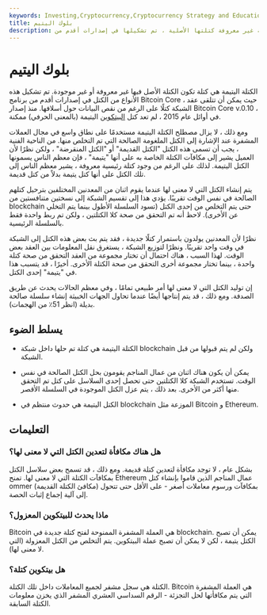 ```yaml
---
keywords: Investing,Cryptocurrency,Cryptocurrency Strategy and Education,Crypto,Strategy and Education
title: بلوك اليتيم
description: بلوك اليتيم. كتلة غير معروفة كتلتها الأصلية ، تم تشكيلها في إصدارات أقدم من Bitcoin Core ، حيث لم تكن بيانات الأصل مطلوبة.
---
```


# بلوك اليتيم
الكتلة اليتيمة هي كتلة تكون الكتلة الأصل فيها غير معروفة أو غير موجودة. تم تشكيل هذه الأنواع من الكتل في إصدارات أقدم من برنامج Bitcoin Core ، حيث يمكن أن تتلقى عقد الشبكة كتلًا على الرغم من نقص البيانات حول أسلافها. منذ إصدار Bitcoin Core v.0.10 ، في أوائل عام 2015 ، لم تعد كتل [البيتكوين](/bitcoin) اليتيمة (بالمعنى الحرفي) ممكنة.

ومع ذلك ، لا يزال مصطلح الكتلة اليتيمة مستخدمًا على نطاق واسع في مجال العملات المشفرة عند الإشارة إلى الكتل الملغومة الصالحة التي تم التخلص منها. من الناحية الفنية ، يجب أن تسمى هذه الكتل "الكتل القديمة" أو "الكتل المنقرضة" ، ولكن نظرًا لأن العميل يشير إلى مكافآت الكتلة الخاصة به على أنها "يتيمة" ، فإن معظم الناس يسمونها الكتل اليتيمة. لذلك على الرغم من وجود كتلة رئيسية معروفة ، يشير معظم الناس إلى تلك الكتل على أنها كتل يتيمة بدلاً من كتل قديمة.

يتم إنشاء الكتل التي لا معنى لها عندما يقوم اثنان من المعدنين المختلفين بترحيل كتلهم الصالحة في نفس الوقت تقريبًا. يؤدي هذا إلى تقسيم الشبكة إلى نسختين متنافستين من blockchain حتى يتم التخلص من إحدى الكتل (تسود السلسلة الأطول بينما يتم التخلي عن الأخرى). لاحظ أنه تم التحقق من صحة كلا الكتلتين ، ولكن تم ربط واحدة فقط بالسلسلة الرئيسية.

نظرًا لأن المعدنين يولدون باستمرار كتلًا جديدة ، فقد يتم بث بعض هذه الكتل إلى الشبكة في وقت واحد تقريبًا. ونظرًا لتوزيع الشبكة ، يستغرق نقل المعلومات بين العقد بعض الوقت. لهذا السبب ، هناك احتمال أن تختار مجموعة من العقد التحقق من صحة كتلة واحدة ، بينما تختار مجموعة أخرى التحقق من صحة الكتلة الأخرى. أخيرًا ، قد يتسبب هذا في "يتيمة" إحدى الكتل.

إن توليد الكتل التي لا معنى لها أمر طبيعي تمامًا ، وفي معظم الحالات يحدث عن طريق الصدفة. ومع ذلك ، قد يتم إنتاجها أيضًا عندما تحاول الجهات الخبيثة إنشاء سلسلة صالحة بديلة (انظر 51٪ من الهجمات).

## يسلط الضوء

- الكتلة اليتيمة هي كتلة تم حلها داخل شبكة blockchain ولكن لم يتم قبولها من قبل الشبكة.

- يمكن أن يكون هناك اثنان من عمال المناجم يقومون بحل الكتل الصالحة في نفس الوقت. تستخدم الشبكة كلا الكتلتين حتى تحصل إحدى السلاسل على كتل تم التحقق منها أكثر من الأخرى. بعد ذلك ، يتم عزل الكتل الموجودة في السلسلة الأقصر.

- الكتل اليتيمة هي حدوث منتظم في blockchain الموزعة مثل Bitcoin و Ethereum.

## التعليمات

### هل هناك مكافأة لتعدين الكتل التي لا معنى لها؟

بشكل عام ، لا توجد مكافأة لتعدين كتلة قديمة. ومع ذلك ، قد تسمح بعض سلاسل الكتل بمكافآت الكتلة التي لا معنى لها. تمنح Ethereum عمال المناجم الذين قاموا بإنشاء كتل ommer (مكافئ الكتلة القديمة) بمكافآت ورسوم معاملات أصغر - على الأقل حتى تتحول إلى آلية إجماع إثبات الحصة.

### ماذا يحدث للبيتكوين المعزول؟

Bitcoin هي العملة المشفرة الممنوحة لفتح كتلة جديدة في blockchain. يمكن أن تصبح الكتل يتيمة ، لكن لا يمكن أن تصبح عملة البيتكوين. يتم التخلص من الكتل المعزولة (التي لا معنى لها).

### هل بيتكوين كتلة؟

الكتلة هي سجل مشفر لجميع المعاملات داخل تلك الكتلة. Bitcoin هي العملة المشفرة التي يتم مكافأتها لحل التجزئة - الرقم السداسي العشري المشفر الذي يخزن معلومات الكتلة السابقة.

